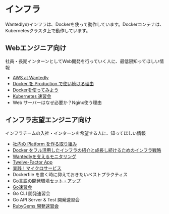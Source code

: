 インフラ
=======

Wantedlyのインフラは、Dockerを使って動作しています。Dockerコンテナは、Kubernetesクラスタ上で動作しています。

## Webエンジニア向け

社員・長期インターンとしてWeb開発を行っていく人に、最低限知ってほしい情報

- [AWS at Wantedly](https://gist.github.com/dtan4/d8cc932f64299f6ed73652eddb6ab9ff)
- [Docker を Production で使い続ける理由](https://www.wantedly.com/companies/wantedly/post_articles/27548)
- [Dockerを使ってみよう](https://github.com/wantedly/paus/blob/master/doc/tutorial-docker.md)
- [Kubernetes 速習会](http://qiita.com/koudaiii/items/d0b3b0b78dc44d97232a)
- Web サーバーはなぜ必要か？Nginx使う理由


## インフラ志望エンジニア向け

インフラチームの入社・インターンを希望する人に、知ってほしい情報

- [社内の Platform を作る取り組み](https://speakerdeck.com/koudaiii/number-ocif16)
- [Docker をフル活用したインフラの紹介と成長し続けるためのインフラ戦略](https://speakerdeck.com/dtan4/number-abejameetup)
- [Wantedlyを支えるモニタリング](http://qiita.com/koudaiii/items/bc89368e1279649f2498)
- [Twelve-Factor App](https://12factor.net/ja/)
- [実践！マイクロサービス](https://speakerdeck.com/awakia/shi-jian-maikurosabisu)
- Dockerfile を書く時に抑えておきたいベストプラクティス
- [Go言語の開発環境セット・アップ](http://qiita.com/awakia/items/7bf03fd96a74502073b8)
- [Go速習会](http://qiita.com/awakia/items/d646cc3fd7ee3d223909#_reference-6990c0edc8534d4ffaeb)
- Go CLI 開発速習会
- Go API Server & Test 開発速習会
- [RubyGems 開発速習会](http://qiita.com/dtan4/items/ea25b1c74346e330d5eb)
